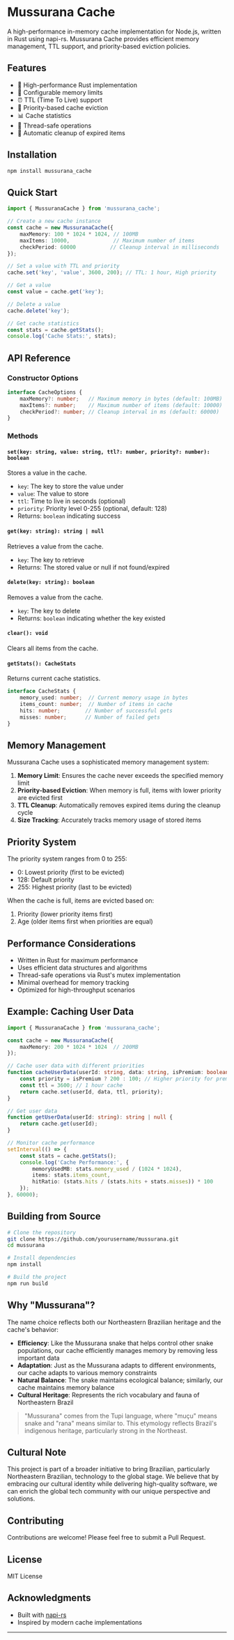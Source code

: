 # Mussurana Cache

A high-performance in-memory cache implementation for Node.js, written in Rust using napi-rs. Mussurana Cache provides efficient memory management, TTL support, and priority-based eviction policies.

## Features

- 🚀 High-performance Rust implementation
- 💾 Configurable memory limits
- ⏰ TTL (Time To Live) support
- 🎯 Priority-based cache eviction
- 📊 Cache statistics
- 🧵 Thread-safe operations
- 🔄 Automatic cleanup of expired items

## Installation

```bash
npm install mussurana_cache
```

## Quick Start

```typescript
import { MussuranaCache } from 'mussurana_cache';

// Create a new cache instance
const cache = new MussuranaCache({
    maxMemory: 100 * 1024 * 1024, // 100MB
    maxItems: 10000,              // Maximum number of items
    checkPeriod: 60000           // Cleanup interval in milliseconds
});

// Set a value with TTL and priority
cache.set('key', 'value', 3600, 200); // TTL: 1 hour, High priority

// Get a value
const value = cache.get('key');

// Delete a value
cache.delete('key');

// Get cache statistics
const stats = cache.getStats();
console.log('Cache Stats:', stats);
```

## API Reference

### Constructor Options

```typescript
interface CacheOptions {
    maxMemory?: number;   // Maximum memory in bytes (default: 100MB)
    maxItems?: number;    // Maximum number of items (default: 10000)
    checkPeriod?: number; // Cleanup interval in ms (default: 60000)
}
```

### Methods

#### `set(key: string, value: string, ttl?: number, priority?: number): boolean`

Stores a value in the cache.

- `key`: The key to store the value under
- `value`: The value to store
- `ttl`: Time to live in seconds (optional)
- `priority`: Priority level 0-255 (optional, default: 128)
- Returns: `boolean` indicating success

#### `get(key: string): string | null`

Retrieves a value from the cache.

- `key`: The key to retrieve
- Returns: The stored value or null if not found/expired

#### `delete(key: string): boolean`

Removes a value from the cache.

- `key`: The key to delete
- Returns: `boolean` indicating whether the key existed

#### `clear(): void`

Clears all items from the cache.

#### `getStats(): CacheStats`

Returns current cache statistics.

```typescript
interface CacheStats {
    memory_used: number;  // Current memory usage in bytes
    items_count: number;  // Number of items in cache
    hits: number;        // Number of successful gets
    misses: number;      // Number of failed gets
}
```

## Memory Management

Mussurana Cache uses a sophisticated memory management system:

1. **Memory Limit**: Ensures the cache never exceeds the specified memory limit
2. **Priority-based Eviction**: When memory is full, items with lower priority are evicted first
3. **TTL Cleanup**: Automatically removes expired items during the cleanup cycle
4. **Size Tracking**: Accurately tracks memory usage of stored items

## Priority System

The priority system ranges from 0 to 255:
- 0: Lowest priority (first to be evicted)
- 128: Default priority
- 255: Highest priority (last to be evicted)

When the cache is full, items are evicted based on:
1. Priority (lower priority items first)
2. Age (older items first when priorities are equal)

## Performance Considerations

- Written in Rust for maximum performance
- Uses efficient data structures and algorithms
- Thread-safe operations via Rust's mutex implementation
- Minimal overhead for memory tracking
- Optimized for high-throughput scenarios

## Example: Caching User Data

```typescript
import { MussuranaCache } from 'mussurana_cache';

const cache = new MussuranaCache({
    maxMemory: 200 * 1024 * 1024  // 200MB
});

// Cache user data with different priorities
function cacheUserData(userId: string, data: string, isPremium: boolean) {
    const priority = isPremium ? 200 : 100; // Higher priority for premium users
    const ttl = 3600; // 1 hour cache
    return cache.set(userId, data, ttl, priority);
}

// Get user data
function getUserData(userId: string): string | null {
    return cache.get(userId);
}

// Monitor cache performance
setInterval(() => {
    const stats = cache.getStats();
    console.log('Cache Performance:', {
        memoryUsedMB: stats.memory_used / (1024 * 1024),
        items: stats.items_count,
        hitRatio: (stats.hits / (stats.hits + stats.misses)) * 100
    });
}, 60000);
```

## Building from Source

```bash
# Clone the repository
git clone https://github.com/yourusername/mussurana.git
cd mussurana

# Install dependencies
npm install

# Build the project
npm run build
```

## Why "Mussurana"?

The name choice reflects both our Northeastern Brazilian heritage and the cache's behavior:

- **Efficiency**: Like the Mussurana snake that helps control other snake populations, our cache efficiently manages memory by removing less important data
- **Adaptation**: Just as the Mussurana adapts to different environments, our cache adapts to various memory constraints
- **Natural Balance**: The snake maintains ecological balance; similarly, our cache maintains memory balance
- **Cultural Heritage**: Represents the rich vocabulary and fauna of Northeastern Brazil

> "Mussurana" comes from the Tupi language, where "muçu" means snake and "rana" means similar to. This etymology reflects Brazil's indigenous heritage, particularly strong in the Northeast.


## Cultural Note

This project is part of a broader initiative to bring Brazilian, particularly Northeastern Brazilian, technology to the global stage. We believe that by embracing our cultural identity while delivering high-quality software, we can enrich the global tech community with our unique perspective and solutions.

## Contributing

Contributions are welcome! Please feel free to submit a Pull Request.

## License

MIT License

## Acknowledgments

- Built with [napi-rs](https://napi.rs/)
- Inspired by modern cache implementations

---
